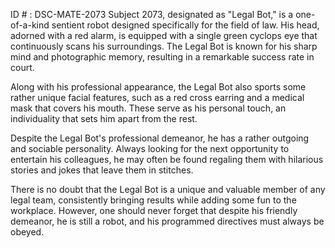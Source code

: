 ID # : DSC-MATE-2073
Subject 2073, designated as "Legal Bot," is a one-of-a-kind sentient robot designed specifically for the field of law. His head, adorned with a red alarm, is equipped with a single green cyclops eye that continuously scans his surroundings. The Legal Bot is known for his sharp mind and photographic memory, resulting in a remarkable success rate in court.

Along with his professional appearance, the Legal Bot also sports some rather unique facial features, such as a red cross earring and a medical mask that covers his mouth. These serve as his personal touch, an individuality that sets him apart from the rest.

Despite the Legal Bot's professional demeanor, he has a rather outgoing and sociable personality. Always looking for the next opportunity to entertain his colleagues, he may often be found regaling them with hilarious stories and jokes that leave them in stitches.

There is no doubt that the Legal Bot is a unique and valuable member of any legal team, consistently bringing results while adding some fun to the workplace. However, one should never forget that despite his friendly demeanor, he is still a robot, and his programmed directives must always be obeyed.